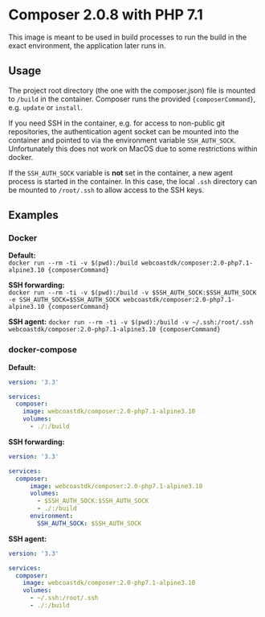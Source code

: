 # Composer 2.0.8 with PHP 7.1

This image is meant to be used in build processes to run the build in the exact environment, the application
later runs in.

## Usage
The project root directory (the one with the composer.json) file is mounted to `/build` in the container. Composer runs
the provided `{composerCommand}`, e.g. `update` or `install`.

If you need SSH in the container, e.g. for access to non-public git repositories, the authentication agent socket can be
mounted into the container and pointed to via the environment variable `SSH_AUTH_SOCK`. Unfortunately this does not work
on MacOS due to some restrictions within docker.

If the `SSH_AUTH_SOCK` variable is **not** set in the container, a new agent process is started in the container. In this
case, the local `.ssh` directory can be mounted to `/root/.ssh` to allow access to the SSH keys.

## Examples

### Docker

**Default:**  
`docker run --rm -ti -v $(pwd):/build webcoastdk/composer:2.0-php7.1-alpine3.10 {composerCommand}`

**SSH forwarding:**  
`docker run --rm -ti -v $(pwd):/build -v $SSH_AUTH_SOCK:$SSH_AUTH_SOCK -e SSH_AUTH_SOCK=$SSH_AUTH_SOCK webcoastdk/composer:2.0-php7.1-alpine3.10 {composerCommand}`

**SSH agent:**
`docker run --rm -ti -v $(pwd):/build -v ~/.ssh:/root/.ssh webcoastdk/composer:2.0-php7.1-alpine3.10 {composerCommand}`

### docker-compose

**Default:**  
```yaml
version: '3.3'

services:
  composer:
    image: webcoastdk/composer:2.0-php7.1-alpine3.10
    volumes:
      - ./:/build
```

**SSH forwarding:**  
```yaml
version: '3.3'

services:
  composer:
      image: webcoastdk/composer:2.0-php7.1-alpine3.10
      volumes:
        - $SSH_AUTH_SOCK:$SSH_AUTH_SOCK
        - ./:/build
      environment:
        SSH_AUTH_SOCK: $SSH_AUTH_SOCK
```

**SSH agent:**  
```yaml
version: '3.3'

services:
  composer:
    image: webcoastdk/composer:2.0-php7.1-alpine3.10
    volumes:
      - ~/.ssh:/root/.ssh
      - ./:/build
```
